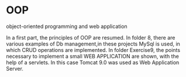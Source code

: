 # OOP
object-oriented programming and web application

In a first part, the principles of OOP are resumed.
In folder 8, there are various examples of Db management,in these projects MySql is used, 
in which CRUD operations are implemented. 
In folder Exercise9, the points necessary to implement a small WEB APPLICATION are shown, with the help of a servlets. 
In this case Tomcat 9.0 was used as Web Application Server.
